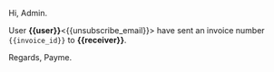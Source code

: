 Hi, Admin.

User **{{user}}**<{{unsubscribe_email}}> have sent an invoice number `{{invoice_id}}` to **{{receiver}}**.

Regards, Payme.

